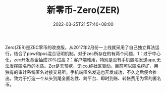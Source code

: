 ﻿---
weight: 
title: "新零币-Zero(ZER)"
description: "Zero(ZER)是ZEC零币的改良版，从2017年2月份一上线就采用了自己独立算法运行，结合了pow和pos混合证明机制"
date: 2022-03-25T21:57:40+08:00
lastmod: 2022-03-25T16:45:40+08:00
draft: false
authors: ["Metabd"]
featuredImage: "xinlingbi-zerozer.webp"
link: ""
tags: ["数字代币","新零币-Zero(ZER)"]
categories: ["navigation"]
navigation: ["数字代币"]
lightgallery: true
toc: true
pinned: false
recommend: false
recommend1: false
---
Zero(ZER)是ZEC零币的改良版，从2017年2月份一上线就采用了自己独立算法运行，结合了pow和pos混合证明机制。对于zec所存在的有两个问题，1：过于中心化，zec开发基金抽成20%过高 2：客户端难用，特别是没有手机匿名发送app,无法发挥匿名币的本质。Zer是无预挖，无ico,纯社区驱动。目前可以匿名挖矿，用独有的审计系统匿名对接交易所，手机端匿名发送也开发成功，不久之后便会推出。致力于打造一个从头到尾全匿名性、跨平台、即时到账、转帐费用为零的匿名币。
